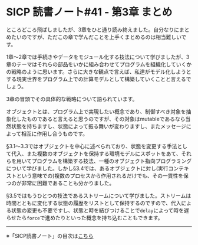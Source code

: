 SICP 読書ノート#41 - 第3章 まとめ
======================================

ところどころ飛ばしましたが、3章をひと通り読み終えました。自分なりにまとめたいのですが、ただこの章で学んだことを上手くまとめるのは相当難しいです。

1章〜2章では手続きやデータをモジュール化する技法について学びましたが、3章のテーマはそれらの部品をいかに組み合わせてプログラムを組織化していくかの戦略のように思います。さらに大きな観点で言えば、私達がモデル化しようとする現実世界をプログラム上での計算モデルとして構築していくことと言えるでしょう。

3章の冒頭でその具体的な戦略について語られています。

>

オブジェクトとは、プログラム上で実現したい概念であり、制御すべき対象を抽象化したものであると言えると思うのですが、その対象はmutableであるなら当然状態を持ちますし、状態によって振る舞いが変わりますし、またメッセージによって相互に作用し合うものです。

§3.1〜3.3ではオブジェクトを中心に述べられており、状態を変更する手法として代入、また複数のオブジェクトを保持する環境モデルにスポットをあて、それらを用いてプログラムを構築する技法、一種のオブジェクト指向プログラミングについて学びました。しかし§3.4では、あるオブジェクトに対し(実行コンテキストという意味での)複数のプロセスから作用されるだけでも、その一貫性を保つのが非常に困難であることも分かりました。

§3.5ではもうひとつの技法であるストリームについて学びました。ストリームは時間とともに変化する状態の履歴をリストとして保持するのですので、代入による状態の変更も不要ですし、状態と時を結びつけることで```delay```によって時を遅らせたら```force```で進めたりといった概念を持ち込むこともできます。


--------------------------------

※「SICP読書ノート」の目次は[こちら](/entry/sicp/index)
